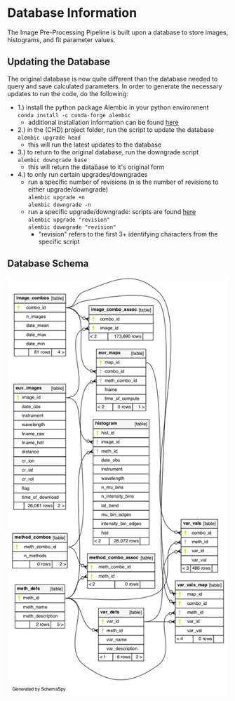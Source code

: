 # Database Information
The Image Pre-Processing Pipeline is built upon a database to store images, histograms, and fit parameter values. 

## Updating the Database
The original database is now quite different than the database needed to query and save calculated parameters. In order to generate
the necessary updates to run the code, do the following:  

* 1.) install the python package Alembic in your python environment  
<code>conda install -c conda-forge alembic</code>  
    * additional installation information can be found [here](https://alembic.sqlalchemy.org/en/latest/front.html#installation)  
* 2.) in the (CHD) project folder, run the script to update the database    
<code>alembic upgrade head</code>  
    * this will run the latest updates to the database  
* 3.) to return to the original database, run the downgrade script  
<code>alembic downgrade base</code>
    * this will return the database to it's original form  
* 4.) to only run certain upgrades/downgrades 
    * run a specific number of revisions (n is the number of revisions to either upgrade/downgrade)  
    <code>alembic upgrade +n</code>  
    <code>alembic downgrade -n</code>  
    * run a specific upgrade/downgrade: scripts are found [here](https://github.com/predsci/CHD/blob/master/alembic/versions)  
    <code>alembic upgrade "revision"</code>  
    <code>alembic downgrade "revision"</code>  
        * "revision" refers to the first 3+ identifying characters from the specific script  


## Database Schema
![Database Schema](../img/db_schema.png)
